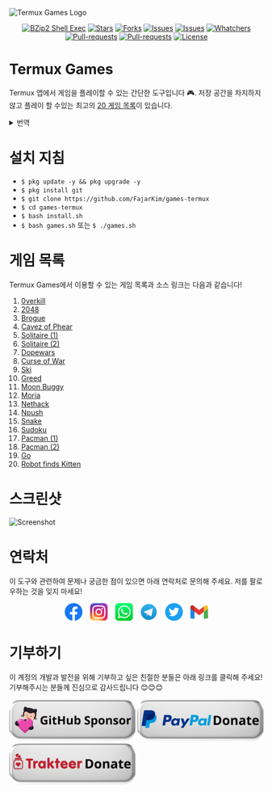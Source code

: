 ![Termux Games Logo](https://raw.githubusercontent.com/FajarKim/games-termux/master/pictures/logo.jpg)
<div align="center">
    <a href="https://github.com/FajarKim/termux-games"><img src="https://img.shields.io/github/languages/code-size/FajarKim/termux-games?label=Termux%20Games&style=plastic&logo=github&color=blue" alt="BZip2 Shell Exec"></a>
    <a href="https://github.com/FajarKim/termux-games/stargazers/"><img src="https://img.shields.io/github/stars/FajarKim/termux-games?label=Star&style=plastic&color=red" alt="Stars"></a>
    <a href="https://github.com/FajarKim/termux-games/network/members/"><img src="https://img.shields.io/github/forks/FajarKim/termux-games?label=Fork&style=plastic&color=f5ff5e" alt="Forks"></a>
    <a href="https://github.com/FajarKim/termux-games/issues?q=is%3Aopen+is%3Aissue/"><img src="https://img.shields.io/github/issues/FajarKim/termux-games?label=Issue&style=plastic&color=a1b3ff" alt="Issues"></a>
    <a href="https://github.com/FajarKim/termux-games/issues?q=is%3Aissue+is%3Aclosed/"><img src="https://img.shields.io/github/issues-closed/FajarKim/termux-games?label=Issue&style=plastic&color=ffffff" alt="Issues"></a>
    <a href="https://github.com/FajarKim/termux-games/watchers/"><img src="https://img.shields.io/github/watchers/FajarKim/termux-games?label=Watch&style=plastic&color=1fe1f" alt="Whatchers"></a>
    <a href="https://github.com/FajarKim/termux-games/pulls?q=is%3Aopen+is%3Apr/"><img src="https://img.shields.io/github/issues-pr/FajarKim/termux-games?&label=Pull%20requests&style=plastic&color=971dff" alt="Pull-requests"></a>
    <a href="https://github.com/FajarKim/termux-games/pulls?q=is%3Apr+is%3Aclosed/"><img src="https://img.shields.io/github/issues-pr-closed/FajarKim/termux-games?&label=Pull%20requests&style=plastic&color=orange" alt="Pull-requests"></a>
    <a href="https://github.com/FajarKim/termux-games/blob/master/LICENSE"><img src="https://img.shields.io/github/license/FajarKim/termux-games?label=License&style=plastic&color=01ffc4" alt="License"></a>
</div>

# Termux Games
Termux 앱에서 게임을 플레이할 수 있는 간단한 도구입니다 🎮. 저장 공간을 차지하지 않고 플레이 할 수있는 최고의 [20 게임 목록](https://github.com/FajarKim/games-termux/bloob/master/README-KR.md#list-games)이 있습니다.

<details>
<summary>번역</summary>

- [🇬🇧 English (UK)](https://github.com/FajarKim/termux-games/blob/master/README-EN.md)
- [🇫🇷 France](https://github.com/FajarKim/termux-games/blob/master/README-FR.md)
- [🇮🇩 Indonesian](https://github.com/FajarKim/termux-games)
</details>

# 설치 지침
* `$ pkg update -y && pkg upgrade -y`
* `$ pkg install git`
* `$ git clone https://github.com/FajarKim/games-termux`
* `$ cd games-termux`
* `$ bash install.sh`
* `$ bash games.sh` 또는 `$ ./games.sh`

# 게임 목록
Termux Games에서 이용할 수 있는 게임 목록과 소스 링크는 다음과 같습니다!
1. [0verkill](https://github.com/hackndev/0verkill)
2. [2048](https://github.com/mevdschee/2048.c)
3. [Brogue](https://sites.google.com/site/broguegame/)
4. [Cavez of Phear](https://github.com/AMDmi3/cavezofphear)
5. [Solitaire (1)](https://github.com/nielssp/csol)
6. [Solitaire (2)](https://github.com/mpereira/tty-solitaire)
7. [Dopewars](https://dopewars.sourceforge.io)
8. [Curse of War](http://a-nikolaev.github.io/curseofwar/)
9. [Ski](https://sourceforge.net/projects/gnuski)
10. [Greed](http://www.catb.org/~esr/greed/)
11. [Moon Buggy](https://github.com/seehuhn/moon-buggy)
12. [Moria](https://umoria.org)
13. [Nethack](http://www.nethack.org/)
14. [Npush](http://npush.sourceforge.net/)
15. [Snake](https://github.com/alexdantas/nSnake)
16. [Sudoku](http://jubalh.github.io/nudoku/)
17. [Pacman (1)](https://sites.google.com/site/doctormike/pacman.html)
18. [Pacman (2)](https://sourceforge.net/projects/myman/)
19. [Go](https://www.gnu.org/software/gnugo/)
20. [Robot finds Kitten](https://github.com/noncombatant/robotfindskitten)

# 스크린샷
![Screenshot](https://raw.githubusercontent.com/FajarKim/games-termux/master/pictures/screenshot.png)

# 연락처
이 도구와 관련하여 문제나 궁금한 점이 있으면 아래 연락처로 문의해 주세요. 저를 팔로우하는 것을 잊지 마세요!
<div align="center">
    <a href="https://www.facebook.com/fajarrkim"><img src="https://raw.githubusercontent.com/FajarKim/FajarKim/master/images/facebook_logo.png" alt="Facebook" width="35"></a>
    &ensp;
    <a href="https://www.instagram.com/fajarkim_"><img src="https://raw.githubusercontent.com/FajarKim/FajarKim/master/images/instagram_logo.png" alt="Instagram" width="35"></a>
    &ensp;
    <a href="https://wa.me/6285659850910?text=Hi"><img src="https://raw.githubusercontent.com/FajarKim/FajarKim/master/images/whatsapp_logo.png" alt="WhatsApp" width="35"></a>
    &ensp;
    <a href="https://t.me/FajarThea"><img src="https://raw.githubusercontent.com/FajarKim/FajarKim/master/images/telegram_logo.png" alt="Telegram" width="35"></a>
    &ensp;
    <a href="https://www.twitter.com/fajarkim_"><img src="https://raw.githubusercontent.com/FajarKim/FajarKim/master/images/twitter_logo.png" alt="Twitter" width="35"></a>
    &ensp;
    <a href="mailto:fajarrkim@gmail.com"><img src="https://raw.githubusercontent.com/FajarKim/FajarKim/master/images/gmail_logo.png" alt="Gmail" width="35"></a>
</div>

# 기부하기
이 계정의 개발과 발전을 위해 기부하고 싶은 친절한 분들은 아래 링크를 클릭해 주세요! 기부해주시는 분들께 진심으로 감사드립니다 😊😊😊
<div align="left">
    <a href="https://github.com/sponsors/FajarKim/"><img src="https://raw.githubusercontent.com/FajarKim/FajarKim/master/images/donate_github.png" alt="GitHub Sponsor" width="250"></a>
    <a href="https://paypal.me/agusbirawan/"><img src="https://raw.githubusercontent.com/FajarKim/FajarKim/master/images/donate_paypal.png" alt="PayPal Donate" width="250"></a>
    <a href="https://trakteer.id/FajarKim/"><img src="https://raw.githubusercontent.com/FajarKim/FajarKim/master/images/donate_trakteer.png" alt="Trakteer.id Donate" width="250"></a>
</div>